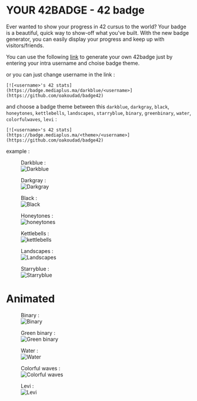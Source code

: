 # YOUR 42BADGE - 42 badge
Ever wanted to show your progress in 42 cursus to the world? Your badge is a beautiful, quick way to show-off what you've built. With the new badge generator, you can easily display your progress and keep up with visitors/friends.

You can use the following [link](https://badge.mediaplus.ma) to generate your own 42badge just by entering your intra username and choise badge theme.

or you can just change username in the link :

```
[![<username>'s 42 stats](https://badge.mediaplus.ma/darkblue/<username>](https://github.com/oakoudad/badge42)
```

and choose a badge theme between this `darkblue`, `darkgray`, `black`, `honeytones`, `kettlebells`, `landscapes`, `starryblue`, `binary`, `greenbinary`, `water`, `colorfulwaves`, `levi` :

```
[![<username>'s 42 stats](https://badge.mediaplus.ma/<theme>/<username>](https://github.com/oakoudad/badge42)
```

example :

<figure>
  <figcaption>Darkblue :</figcaption>
  <img src="./example/darkblue.svg" alt="Darkblue" title="Darkblue" />
</figure>

<figure>
  <figcaption>Darkgray :</figcaption>
  <img src="./example/darkgray.svg" alt="Darkgray" title="Darkgray" />
</figure>

<figure>
  <figcaption>Black :</figcaption>
  <img src="./example/black.svg" alt="Black" title="Black" />
</figure>

<figure>
  <figcaption>Honeytones :</figcaption>
  <img src="./example/honeytones.svg" alt="honeytones" title="Honeytones" />
</figure>

<figure>
  <figcaption>Kettlebells :</figcaption>
  <img src="./example/kettlebells.svg" alt="kettlebells" title="Kettlebells" />
</figure>

<figure>
  <figcaption>Landscapes :</figcaption>
  <img src="./example/landscapes.svg" alt="Landscapes" title="Landscapes" />
</figure>

<figure>
  <figcaption>Starryblue :</figcaption>
  <img src="./example/starryblue.svg" alt="Starryblue" title="Starryblue" />
</figure>

<h1>Animated</h1>

<figure>
  <figcaption>Binary :</figcaption>
  <img src="./example/binary.svg" alt="Binary" title="Binary" />
</figure>

<figure>
  <figcaption>Green binary :</figcaption>
  <img src="./example/greenbinary.svg" alt="Green binary" title="Green binary" />
</figure>

<figure>
  <figcaption>Water :</figcaption>
  <img src="./example/water.svg" alt="Water" title="Water" />
</figure>

<figure>
  <figcaption>Colorful waves :</figcaption>
  <img src="./example/colorfulwaves.svg" alt="Colorful waves" title="Colorful waves" />
</figure>

<figure>
  <figcaption>Levi :</figcaption>
  <img src="./example/levi.svg" alt="Levi" title="Levi" />
</figure>
